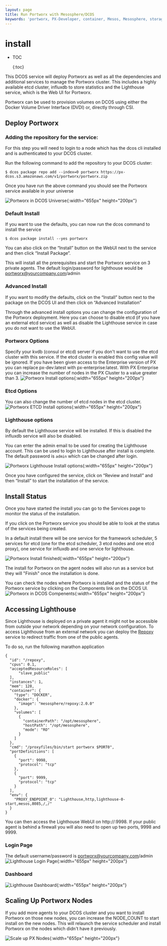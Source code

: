 ```yaml
---
layout: page
title: Run Portworx with Mesosphere/DCOS
keywords: 'portworx, PX-Developer, container, Mesos, Mesosphere, storage'
---
```


# install

* TOC

  {:toc}

This DCOS service will deploy Portworx as well as all the dependencies and additional services to manage the Portworx cluster. This includes a highly available etcd cluster, influxdb to store statistics and the Lighthouse service, which is the Web UI for Portworx.

Portworx can be used to provision volumes on DCOS using either the Docker Volume Driver Interface \(DVDI\) or, directly through CSI.

## Deploy Portworx

### Adding the repository for the service:

For this step you will need to login to a node which has the dcos cli installed and is authenticated to your DCOS cluster.

Run the following command to add the repository to your DCOS cluster:

```text
$ dcos package repo add --index=0 portworx https://px-dcos.s3.amazonaws.com/v1/portworx/portworx.zip
```

Once you have run the above command you should see the Portworx service available in your universe

![Portworx in DCOS Universe](../../.gitbook/assets/dcos-px-universe.png){:width="655px" height="200px"}

### Default Install

If you want to use the defaults, you can now run the dcos command to install the service

```text
$ dcos package install --yes portworx
```

You can also click on the “Install” button on the WebUI next to the service and then click “Install Package”.

This will install all the prerequisites and start the Portworx service on 3 private agents. The default login/password for lighthouse would be portworx@yourcompany.com/admin

### Advanced Install

If you want to modify the defaults, click on the “Install” button next to the package on the DCOS UI and then click on “Advanced Installation”

Through the advanced install options you can change the configuration of the Portworx deployment. Here you can choose to disable etcd \(if you have an external etcd service\) as well as disable the Lighthouse service in case you do not want to use the WebUI.

### Portworx Options

Specify your kvdb \(consul or etcd\) server if you don't want to use the etcd cluster with this service. If the etcd cluster is enabled this config value will be ignored. If you have been given access to the Enterprise version of PX you can replace px-dev:latest with px-enterprise:latest. With PX Enterprise you can increase the number of nodes in the PX Cluster to a value greater than 3. ![Portworx Install options](../../.gitbook/assets/dcos-px-install-options-1.png){:width="655px" height="200px"}

### Etcd Options

You can also change the number of etcd nodes in the etcd cluster. ![Portworx ETCD Install options](../../.gitbook/assets/dcos-px-install-options-2.png){:width="655px" height="200px"}

### Lighthouse options

By default the Lighthouse service will be installed. If this is disabled the influxdb service will also be disabled.

You can enter the admin email to be used for creating the Lighthouse account. This can be used to login to Lighthouse after install is complete. The default password is `admin` which can be changed after login.

![Portworx Lighthouse Install options](../../.gitbook/assets/dcos-px-install-options-3.png){:width="655px" height="200px"}

Once you have configured the service, click on “Review and Install” and then “Install” to start the installation of the service.

## Install Status

Once you have started the install you can go to the Services page to monitor the status of the installation.

If you click on the Portworx service you should be able to look at the status of the services being created.

In a default install there will be one service for the framework scheduler, 5 services for etcd \(one for the etcd scheduler, 3 etcd nodes and one etcd proxy\), one service for influxdb and one service for lighthouse.

![Portworx Install finished](../../.gitbook/assets/dcos-px-install-finished.png){:width="655px" height="200px"}

The install for Portworx on the agent nodes will also run as a service but they will "Finish" once the installation is done.

You can check the nodes where Portworx is installed and the status of the Portworx service by clicking on the Components link on the DCOS UI. ![Portworx in DCOS Compenents](../../.gitbook/assets/dcos-px-components.png){:width="655px" height="200px"}

## Accessing Lighthouse

Since Lighthouse is deployed on a private agent it might not be accessible from outside your network depending on your network configuration. To access Lighthouse from an external network you can deploy the [Repoxy](https://gist.github.com/nlsun/877411115f7e3b885b5e9daa8821722f) service to redirect traffic from one of the public agents.

To do so, run the following marathon application

```text
{
  "id": "/repoxy",
  "cpus": 0.1,
  "acceptedResourceRoles": [
      "slave_public"
  ],
  "instances": 1,
  "mem": 128,
  "container": {
    "type": "DOCKER",
    "docker": {
      "image": "mesosphere/repoxy:2.0.0"
    },
    "volumes": [
      {
        "containerPath": "/opt/mesosphere",
        "hostPath": "/opt/mesosphere",
        "mode": "RO"
      }
    ]
  },
  "cmd": "/proxyfiles/bin/start portworx $PORT0",
  "portDefinitions": [
    {
      "port": 9998,
      "protocol": "tcp"
    },
    {
      "port": 9999,
      "protocol": "tcp"
    }
  ],
  "env": {
    "PROXY_ENDPOINT_0": "Lighthouse,http,lighthouse-0-start,mesos,8085,/,/"
  }
}
```

You can then access the Lighthouse WebUI on http://\:9998. If your public agent is behind a firewall you will also need to open up two ports, 9998 and 9999.

### Login Page

The default username/password is portworx@yourcompany.com/admin ![Lighthouse Login Page](../../.gitbook/assets/dcos-px-lighthouse-login.png){:width="655px" height="200px"}

### Dashboard

![Lighthouse Dashboard](../../.gitbook/assets/dcos-px-lighthouse-dashboard.png){:width="655px" height="200px"}

## Scaling Up Portworx Nodes

If you add more agents to your DCOS cluster and you want to install Portworx on those new nodes, you can increase the NODE\_COUNT to start install on the new nodes. This will relaunch the service scheduler and install Portworx on the nodes which didn't have it previously.

![Scale up PX Nodes](../../.gitbook/assets/dcos-px-scale-up.png){:width="655px" height="200px"}

